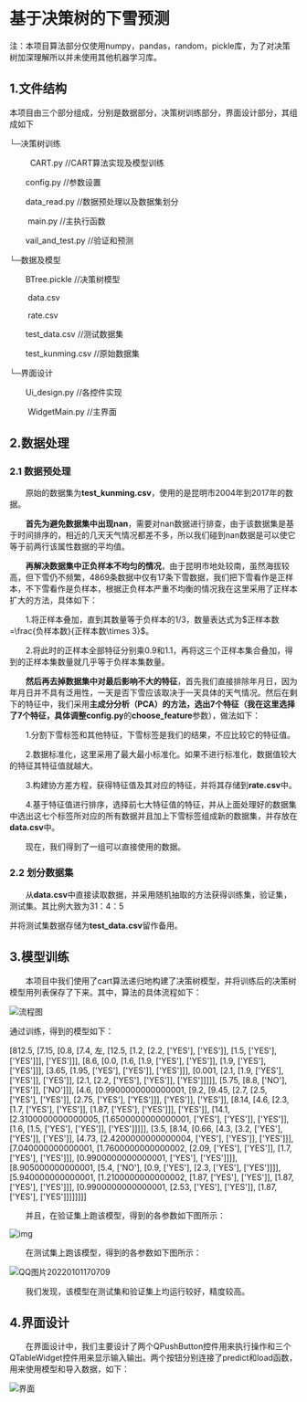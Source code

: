 # 基于决策树的下雪预测

注：本项目算法部分仅使用numpy，pandas，random，pickle库，为了对决策树加深理解所以并未使用其他机器学习库。

##  1.文件结构

本项目由三个部分组成，分别是数据部分，决策树训练部分，界面设计部分，其组成如下

└─决策树训练

&emsp; &emsp; CART.py   //CART算法实现及模型训练

 &emsp;&emsp;config.py   //参数设置

 &emsp;&emsp;data_read.py   //数据预处理以及数据集划分

&emsp;&emsp; main.py  //主执行函数

 &emsp;&emsp;vail_and_test.py   //验证和预测

└─数据及模型

 &emsp;&emsp;BTree.pickle   //决策树模型

&emsp;&emsp; data.csv

&emsp;&emsp; rate.csv

 &emsp;&emsp;test_data.csv  //测试数据集

 &emsp;&emsp;test_kunming.csv  //原始数据集

└─界面设计

 &emsp;&emsp;Ui_design.py   //各控件实现

&emsp;&emsp; WidgetMain.py   //主界面



## 2.数据处理

### 2.1 数据预处理

&emsp;&emsp;原始的数据集为**test_kunming.csv**，使用的是昆明市2004年到2017年的数据。

&emsp;&emsp;**首先为避免数据集中出现nan**，需要对nan数据进行排查，由于该数据集是基于时间排序的，相近的几天天气情况都差不多，所以我们碰到nan数据是可以使它等于前两行该属性数据的平均值。

&emsp;&emsp;**再解决数据集中正负样本不均匀的情况**，由于昆明市地处较南，虽然海拔较高，但下雪仍不频繁，4869条数据中仅有17条下雪数据，我们把下雪看作是正样本，不下雪看作是负样本，根据正负样本严重不均衡的情况我在这里采用了正样本扩大的方法，具体如下：

&emsp;&emsp;1.将正样本叠加，直到其数量等于负样本的1/3，数量表达式为$正样本数=\frac{负样本数}{正样本数\times 3}$。

&emsp;&emsp;2.将此时的正样本全部特征分别乘0.9和1.1，再将这三个正样本集合叠加，得到的正样本集数量就几乎等于负样本集数量。

&emsp;&emsp;**然后再去掉数据集中对最后影响不大的特征**，首先我们直接排除年月日，因为年月日并不具有泛用性，一天是否下雪应该取决于一天具体的天气情况。然后在剩下的特征中，我们采用**主成分分析（PCA）**的方法，选出7个特征（我在这里选择了7个特征，具体调整**config.py**的**choose_feature**参数），做法如下：

&emsp;&emsp;1.分割下雪标签和其他特征，下雪标签是我们的结果，不应比较它的特征值。

&emsp;&emsp;2.数据标准化，这里采用了最大最小标准化。如果不进行标准化，数据值较大的特征其特征值就越大。

&emsp;&emsp;3.构建协方差方程，获得特征值及其对应的特征，并将其存储到**rate.csv**中。

&emsp;&emsp;4.基于特征值进行排序，选择前七大特征值的特征，并从上面处理好的数据集中选出这七个标签所对应的所有数据并且加上下雪标签组成新的数据集，并存放在**data.csv**中。

&emsp;&emsp;现在，我们得到了一组可以直接使用的数据。

### 2.2 划分数据集

&emsp;&emsp;从**data.csv**中直接读取数据，并采用随机抽取的方法获得训练集，验证集，测试集。其比例大致为31：4：5

并将测试集数据存储为**test_data.csv**留作备用。

## 3.模型训练

&emsp;&emsp;本项目中我们使用了cart算法递归地构建了决策树模型，并将训练后的决策树模型用列表保存了下来。其中，算法的具体流程如下：

![流程图](Snowfall-prediction-based-on-decision-tree/graph/QQ图片20220101170709.png)

通过训练，得到的模型如下：

[812.5, [7.15, [0.8, [7.4, 左, [12.5, [1.2, [2.2, ['YES'], ['YES']], [1.5, ['YES'], ['YES']]], ['YES']]], [8.6, [0.0, [1.6, [1.9, ['YES'], ['YES']], [1.9, ['YES'], ['YES']]], [3.65, [1.95, ['YES'], ['YES']], ['YES']]], [0.001, [2.1, [1.9, ['YES'], ['YES']], ['YES']], [2.1, [2.2, ['YES'], ['YES']], ['YES']]]]], [5.75, [8.8, ['NO'], ['YES']], ['NO']]], [4.6, [0.9900000000000001, [9.2, [9.45, [2.7, [2.5, ['YES'], ['YES']], [2.75, ['YES'], ['YES']]], ['YES']], ['YES']], [8.14, [4.6, [2.3, [1.7, ['YES'], ['YES']], [1.87, ['YES'], ['YES']]], ['YES']], [14.1, [2.3100000000000005, [1.6500000000000001, ['YES'], ['YES']], ['YES']], [1.6, [1.5, ['YES'], ['YES']], ['YES']]]]], [3.5, [8.14, [0.66, [4.3, [3.2, ['YES'], ['YES']], ['YES']], [4.73, [2.4200000000000004, ['YES'], ['YES']], ['YES']]], [7.040000000000001, [1.7600000000000002, [2.09, ['YES'], ['YES']], [1.7, ['YES'], ['YES']]], [0.9900000000000001, ['YES'], ['YES']]]], [8.905000000000001, [5.4, ['NO'], [0.9, ['YES'], [2.3, ['YES'], ['YES']]]], [5.940000000000001, [1.2100000000000002, [1.87, ['YES'], ['YES']], [1.87, ['YES'], ['YES']]], [0.9900000000000001, [2.53, ['YES'], ['YES']], [1.87, ['YES'], ['YES']]]]]]]]

&emsp;&emsp;并且，在验证集上跑该模型，得到的各参数如下图所示：

![img](Snowfall-prediction-based-on-decision-tree\graph\_6P9C]PXGFJNU3_7HSZV]}S.png)

&emsp;&emsp;在测试集上跑该模型，得到的各参数如下图所示：

![QQ图片20220101170709](Snowfall-prediction-based-on-decision-tree\graph\QQ图片20220101170709.png)

&emsp;&emsp;我们发现，该模型在测试集和验证集上均运行较好，精度较高。

## 4.界面设计

&emsp;&emsp;在界面设计中，我们主要设计了两个QPushButton控件用来执行操作和三个QTableWidget控件用来显示输入输出。两个按钮分别连接了predict和load函数，用来使用模型和导入数据，如下：

![界面](Snowfall-prediction-based-on-decision-tree\graph\界面.png)
